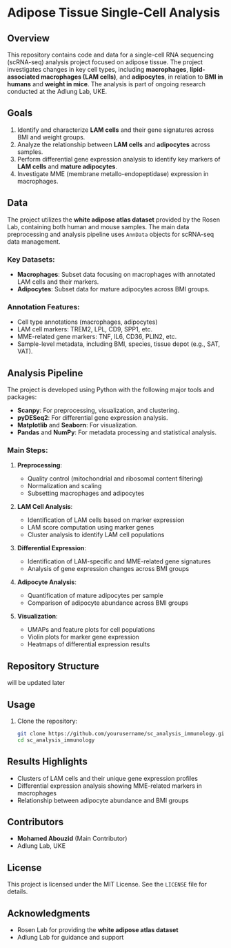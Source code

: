 # Adipose Tissue Single-Cell Analysis

## Overview

This repository contains code and data for a single-cell RNA sequencing (scRNA-seq) analysis project focused on adipose tissue. The project investigates changes in key cell types, including **macrophages**, **lipid-associated macrophages (LAM cells)**, and **adipocytes**, in relation to **BMI in humans** and **weight in mice**. The analysis is part of ongoing research conducted at the Adlung Lab, UKE.

## Goals

1. Identify and characterize **LAM cells** and their gene signatures across BMI and weight groups.
2. Analyze the relationship between **LAM cells** and **adipocytes** across samples.
3. Perform differential gene expression analysis to identify key markers of **LAM cells** and **mature adipocytes**.
4. Investigate MME (membrane metallo-endopeptidase) expression in macrophages.

## Data

The project utilizes the **white adipose atlas dataset** provided by the Rosen Lab, containing both human and mouse samples. The main data preprocessing and analysis pipeline uses `AnnData` objects for scRNA-seq data management.

### Key Datasets:
- **Macrophages**: Subset data focusing on macrophages with annotated LAM cells and their markers.
- **Adipocytes**: Subset data for mature adipocytes across BMI groups.

### Annotation Features:
- Cell type annotations (macrophages, adipocytes)
- LAM cell markers: TREM2, LPL, CD9, SPP1, etc.
- MME-related gene markers: TNF, IL6, CD36, PLIN2, etc.
- Sample-level metadata, including BMI, species, tissue depot (e.g., SAT, VAT).

## Analysis Pipeline

The project is developed using Python with the following major tools and packages:
- **Scanpy**: For preprocessing, visualization, and clustering.
- **pyDESeq2**: For differential gene expression analysis.
- **Matplotlib** and **Seaborn**: For visualization.
- **Pandas** and **NumPy**: For metadata processing and statistical analysis.

### Main Steps:

1. **Preprocessing**:
   - Quality control (mitochondrial and ribosomal content filtering)
   - Normalization and scaling
   - Subsetting macrophages and adipocytes

2. **LAM Cell Analysis**:
   - Identification of LAM cells based on marker expression
   - LAM score computation using marker genes
   - Cluster analysis to identify LAM cell populations

3. **Differential Expression**:
   - Identification of LAM-specific and MME-related gene signatures
   - Analysis of gene expression changes across BMI groups

4. **Adipocyte Analysis**:
   - Quantification of mature adipocytes per sample
   - Comparison of adipocyte abundance across BMI groups

5. **Visualization**:
   - UMAPs and feature plots for cell populations
   - Violin plots for marker gene expression
   - Heatmaps of differential expression results

## Repository Structure
will be updated later

## Usage

1. Clone the repository:
   ```bash
   git clone https://github.com/yourusername/sc_analysis_immunology.git
   cd sc_analysis_immunology
   ```

## Results Highlights

- Clusters of LAM cells and their unique gene expression profiles
- Differential expression analysis showing MME-related markers in macrophages
- Relationship between adipocyte abundance and BMI groups

## Contributors

- **Mohamed Abouzid** (Main Contributor)
- Adlung Lab, UKE

## License

This project is licensed under the MIT License. See the `LICENSE` file for details.

## Acknowledgments

- Rosen Lab for providing the **white adipose atlas dataset**
- Adlung Lab for guidance and support
